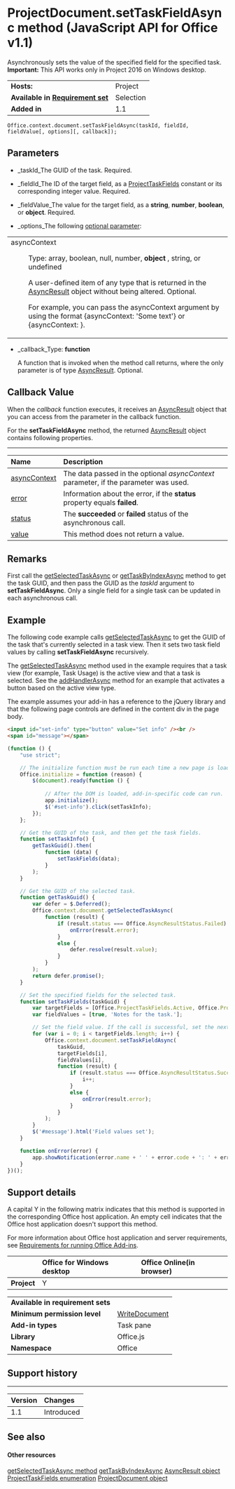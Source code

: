 
# ProjectDocument.setTaskFieldAsync method (JavaScript API for Office v1.1)
Asynchronously sets the value of the specified field for the specified task.
 **Important:** This API works only in Project 2016 on Windows desktop.

|||
|:-----|:-----|
|**Hosts:**|Project|
|**Available in [Requirement set](http://msdn.microsoft.com/library/6b6702f2-b0a5-46ab-a356-8dda897ca8ae%28Office.15%29.aspx)**|Selection|
|**Added in**|1.1|

```
Office.context.document.setTaskFieldAsync(taskId, fieldId, fieldValue[, options][, callback]);
```


## Parameters


-  _taskId_The GUID of the task. Required.
    
-  _fieldId_The ID of the target field, as a [ProjectTaskFields](../../reference/shared/projecttaskfields-enumeration.md) constant or its corresponding integer value. Required.
    
-  _fieldValue_The value for the target field, as a  **string**,  **number**,  **boolean**, or  **object**. Required.
    
-  _options_The following [optional parameter](http://msdn.microsoft.com/library/7fe6bb42-3178-4d96-85f5-af5caea7b950%28Office.15%29.aspx#AsyncProgramming_OptionalParameters):
    
||
|:-----|
|<dl class="authored" xmlns:xlink="http://www.w3.org/1999/xlink" xmlns:mtps="http://msdn2.microsoft.com/mtps" xmlns:MSHelp="http://msdn.microsoft.com/mshelp" xmlns:mshelp="http://msdn.microsoft.com/mshelp" xmlns:ddue="http://ddue.schemas.microsoft.com/authoring/2003/5" xmlns:msxsl="urn:schemas-microsoft-com:xslt"><dt><span class="parameter" sdata="paramReference">asyncContext</span></dt><dd><p>Type: <span class="keyword">array</span>, <span class="keyword">boolean</span>, <span class="keyword">null</span>, <span class="keyword">number</span>, <b>object</b> , <span class="keyword">string</span>, or <span class="keyword">undefined</span></p><p>A user-defined item of any type that is returned in the <a href="540c114f-0398-425c-baf3-7363f2f6bc47.htm">AsyncResult</a> object without being altered. Optional.</p><p>For example, you can pass the <span class="parameter" sdata="paramReference">asyncContext</span> argument by using the format <span class="code">{asyncContext: 'Some text'}</span> or <span class="code">{asyncContext: <object>}</span>.</p></dd></dl>|
-  _callback_Type:  **function**
    
    A function that is invoked when the method call returns, where the only parameter is of type [AsyncResult](../../reference/shared/asyncresult.md). Optional.
    

## Callback Value

When the  _callback_ function executes, it receives an [AsyncResult](../../reference/shared/asyncresult.md) object that you can access from the parameter in the callback function.

For the  **setTaskFieldAsync** method, the returned [AsyncResult](../../reference/shared/asyncresult.md) object contains following properties.


****


|**Name**|**Description**|
|:-----|:-----|
|[asyncContext](../../reference/shared/asyncresult.asynccontext.md)|The data passed in the optional  _asyncContext_ parameter, if the parameter was used.|
|[error](../../reference/shared/asyncresult.error.md)|Information about the error, if the  **status** property equals **failed**.|
|[status](../../reference/shared/asyncresult.status.md)|The  **succeeded** or **failed** status of the asynchronous call.|
|[value](../../reference/shared/asyncresult.value.md)|This method does not return a value.|

## Remarks

First call the [getSelectedTaskAsync](../../reference/shared/projectdocument.getselectedtaskasync.md) or [getTaskByIndexAsync](../../reference/shared/projectdocument.settaskfieldasync.md) method to get the task GUID, and then pass the GUID as the _taskId_ argument to **setTaskFieldAsync**. Only a single field for a single task can be updated in each asynchronous call.


## Example

The following code example calls [getSelectedTaskAsync](../../reference/shared/projectdocument.getselectedtaskasync.md) to get the GUID of the task that's currently selected in a task view. Then it sets two task field values by calling **setTaskFieldAsync** recursively.

The [getSelectedTaskAsync](../../reference/shared/projectdocument.getselectedtaskasync.md) method used in the example requires that a task view (for example, Task Usage) is the active view and that a task is selected. See the [addHandlerAsync](../../reference/shared/projectdocument.addhandlerasync.md) method for an example that activates a button based on the active view type.

The example assumes your add-in has a reference to the jQuery library and that the following page controls are defined in the content div in the page body.




```HTML
<input id="set-info" type="button" value="Set info" /><br />
<span id="message"></span>
```




```js
(function () {
    "use strict";

    // The initialize function must be run each time a new page is loaded.
    Office.initialize = function (reason) {
        $(document).ready(function () {
            
            // After the DOM is loaded, add-in-specific code can run.
            app.initialize();
            $('#set-info').click(setTaskInfo);
        });
    };

    // Get the GUID of the task, and then get the task fields.
    function setTaskInfo() {
        getTaskGuid().then(
            function (data) {
                setTaskFields(data);
            }
        );
    }

    // Get the GUID of the selected task.
    function getTaskGuid() {
        var defer = $.Deferred();
        Office.context.document.getSelectedTaskAsync(
            function (result) {
                if (result.status === Office.AsyncResultStatus.Failed) {
                    onError(result.error);
                }
                else {
                    defer.resolve(result.value);
                }
            }
        );
        return defer.promise();
    }

    // Set the specified fields for the selected task.
    function setTaskFields(taskGuid) {
        var targetFields = [Office.ProjectTaskFields.Active, Office.ProjectTaskFields.Notes];
        var fieldValues = [true, 'Notes for the task.'];

        // Set the field value. If the call is successful, set the next field.
        for (var i = 0; i < targetFields.length; i++) {
            Office.context.document.setTaskFieldAsync(
                taskGuid,
                targetFields[i],
                fieldValues[i],
                function (result) {
                    if (result.status === Office.AsyncResultStatus.Succeeded) {
                        i++;
                    }
                    else {
                        onError(result.error);
                    }
                }
            );
        }
        $('#message').html('Field values set');
    }

    function onError(error) {
        app.showNotification(error.name + ' ' + error.code + ': ' + error.message);
    }
})();
```


## Support details


A capital Y in the following matrix indicates that this method is supported in the corresponding Office host application. An empty cell indicates that the Office host application doesn't support this method.

For more information about Office host application and server requirements, see [Requirements for running Office Add-ins](http://msdn.microsoft.com/library/67340567-bb9a-498c-96d3-3f52f28c16bc%28Office.15%29.aspx).


||**Office for Windows desktop**|**Office Online(in browser)**|
|:-----|:-----|:-----|
|**Project**|Y||

|||
|:-----|:-----|
|**Available in requirement sets**||
|**Minimum permission level**|[WriteDocument](http://msdn.microsoft.com/library/da2efadc-4ebf-45fe-be39-397ac1eb1dbd%28Office.15%29.aspx)|
|**Add-in types**|Task pane|
|**Library**|Office.js|
|**Namespace**|Office|

## Support history



****


|**Version**|**Changes**|
|:-----|:-----|
|1.1|Introduced|

## See also



#### Other resources


[getSelectedTaskAsync method](../../reference/shared/projectdocument.getselectedresourceasync.md)
[getTaskByIndexAsync](../../reference/shared/projectdocument.settaskfieldasync.md)
[AsyncResult object](../../reference/shared/asyncresult.md)
[ProjectTaskFields enumeration](../../reference/shared/projecttaskfields-enumeration.md)
[ProjectDocument object](../../reference/shared/projectdocument.projectdocument.md)
